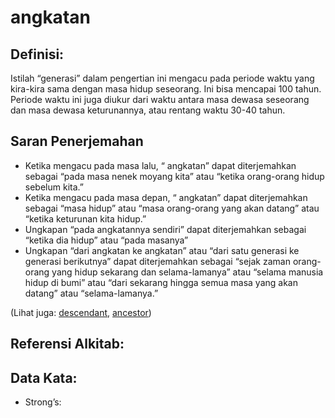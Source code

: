 # angkatan

## Definisi:

Istilah “generasi” dalam pengertian ini mengacu pada periode waktu yang kira-kira sama dengan masa hidup seseorang. Ini bisa mencapai 100 tahun. Periode waktu ini juga diukur dari waktu antara masa dewasa seseorang dan masa dewasa keturunannya, atau rentang waktu 30-40 tahun.

## Saran Penerjemahan

* Ketika mengacu pada masa lalu, “ angkatan” dapat diterjemahkan sebagai “pada masa nenek moyang kita” atau “ketika orang-orang hidup sebelum kita.”
* Ketika mengacu pada masa depan, “ angkatan” dapat diterjemahkan sebagai “masa hidup” atau “masa orang-orang yang akan datang” atau “ketika keturunan kita hidup.”
* Ungkapan “pada angkatannya sendiri” dapat diterjemahkan sebagai “ketika dia hidup” atau “pada masanya” 
* Ungkapan “dari angkatan ke angkatan” atau “dari satu generasi ke generasi berikutnya” dapat diterjemahkan sebagai “sejak zaman orang-orang yang hidup sekarang dan selama-lamanya” atau “selama manusia hidup di bumi” atau “dari sekarang hingga semua masa yang akan datang” atau “selama-lamanya.”

(Lihat juga: [descendant](../other/descendant.md), [ancestor](../other/ancestor.md))

## Referensi Alkitab:

## Data Kata:

* Strong’s: 
